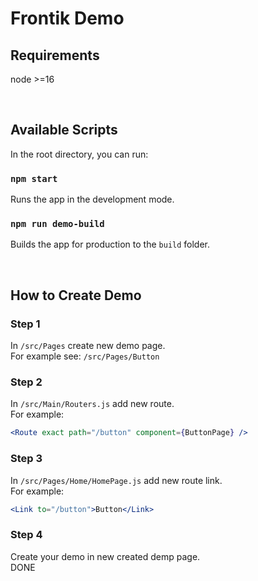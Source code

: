 # Frontik Demo

## Requirements

node >=16

<br/>

## Available Scripts

In the root directory, you can run:

### `npm start`

Runs the app in the development mode.

### `npm run demo-build`

Builds the app for production to the `build` folder.

<br/>

## How to Create Demo

### Step 1

In `/src/Pages` create new demo page.  
For example see: `/src/Pages/Button`

### Step 2

In `/src/Main/Routers.js` add new route.  
For example:

```jsx
<Route exact path="/button" component={ButtonPage} />
```

### Step 3

In `/src/Pages/Home/HomePage.js` add new route link.  
For example:

```jsx
<Link to="/button">Button</Link>
```

### Step 4

Create your demo in new created demp page.  
DONE
